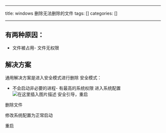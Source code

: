 
--- 
title:  windows 删除无法删除的文件 
tags: []
categories: [] 

---
## 有两种原因：
- 文件被占用- 文件无权限
## 解决方案

通用解决方案是进入安全模式进行删除 安全模式：
- 不会启动非必要的进程- 有最高的系统权限
进入系统配置 <img src="https://img-blog.csdnimg.cn/7e9b1f875b0b4af7958933621abe30e3.png" alt="在这里插入图片描述"> 安全引导，重启

删除文件

修改系统配置为正常启动

重启

